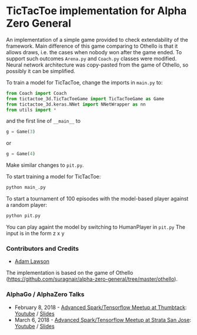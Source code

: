 # TicTacToe implementation for Alpha Zero General

An implementation of a simple game provided to check extendability of the framework. Main difference of this game comparing to Othello is that it allows draws, i.e. the cases when nobody won after the game ended. To support such outcomes ```Arena.py``` and ```Coach.py``` classes were modified. Neural network architecture was copy-pasted from the game of Othello, so possibly it can be simplified. 

To train a model for TicTacToe, change the imports in ```main.py``` to:
```python
from Coach import Coach
from tictactoe_3d.TicTacToeGame import TicTacToeGame as Game
from tictactoe_3d.keras.NNet import NNetWrapper as nn
from utils import *
```

and the first line of ```__main__``` to
```python
g = Game(3)
```
or
```python
g = Game(4)
```
 Make similar changes to ```pit.py```.

To start training a model for TicTacToe:
```bash
python main_.py
```
To start a tournament of 100 episodes with the model-based player against a random player:
```bash
python pit.py
```
You can play againt the model by switching to HumanPlayer in ```pit.py```
The input is in the form z x y

### Contributors and Credits
* [Adam Lawson](https://github.com/goshawk22)

The implementation is based on the game of Othello (https://github.com/suragnair/alpha-zero-general/tree/master/othello).

### AlphaGo / AlphaZero Talks
* February 8, 2018 - [Advanced Spark/Tensorflow Meetup at Thumbtack](https://www.meetup.com/Advanced-Spark-and-TensorFlow-Meetup/events/245308722/): [Youtube](https://youtu.be/dhmBrTouCKk?t=1017) / [Slides](http://static.brettkoonce.com/presentations/go_v1.pdf)
* March 6, 2018 - [Advanced Spark/Tensorflow Meetup at Strata San Jose](https://www.meetup.com/Advanced-Spark-and-TensorFlow-Meetup/events/246530339/): [Youtube](https://www.youtube.com/watch?time_continue=1257&v=hw9VccUyXdY) / [Slides](http://static.brettkoonce.com/presentations/go.pdf)
